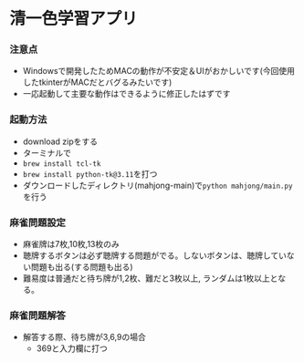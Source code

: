 # 清一色学習アプリ

### 注意点
- Windowsで開発したためMACの動作が不安定＆UIがおかしいです(今回使用したtkinterがMACだとバグるみたいです)
- 一応起動して主要な動作はできるように修正したはずです

### 起動方法
- download zipをする
- ターミナルで
- `brew install tcl-tk`
- `brew install python-tk@3.11`を打つ
- ダウンロードしたディレクトリ(mahjong-main)で`python mahjong/main.py`を行う


### 麻雀問題設定
- 麻雀牌は7枚,10枚,13枚のみ
- 聴牌するボタンは必ず聴牌する問題がでる。しないボタンは、聴牌していない問題も出る(する問題も出る)
- 難易度は普通だと待ち牌が1,2枚、難だと3枚以上, ランダムは1枚以上となる。

### 麻雀問題解答
- 解答する際、待ち牌が3,6,9の場合
  - 369と入力欄に打つ
